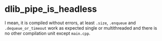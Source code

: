 # dlib_pipe_is_headless
I mean, it is compiled without errors, at least `.size`, `.enqueue` and `.dequeue_or_timeout` work as expected single or multithreaded and there is no other compilation unit except `main.cpp`.
